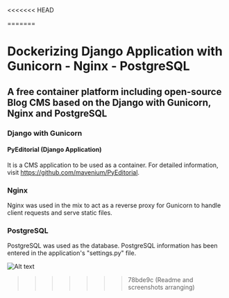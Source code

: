 <<<<<<< HEAD

=======
<h1>Dockerizing Django Application with Gunicorn - Nginx - PostgreSQL</h1>

<h2>A free container platform including open-source Blog CMS based on the <strong>Django with Gunicorn, Nginx and PostgreSQL</strong></h2>

<h3>Django with Gunicorn</h3>

<h4>PyEditorial (Django Application) </h4>

It is a CMS application to be used as a container. For detailed information, visit https://github.com/mavenium/PyEditorial.

<h3>Nginx</h3>

Nginx was used in the mix to act as a reverse proxy for Gunicorn to handle client requests and serve static files.

<h3>PostgreSQL</h3>

PostgreSQL was used as the database. PostgreSQL information has been entered in the application's "settings.py" file.

![Alt text](containerizing.png)

 
>>>>>>> 78bde9c (Readme and screenshots arranging)
